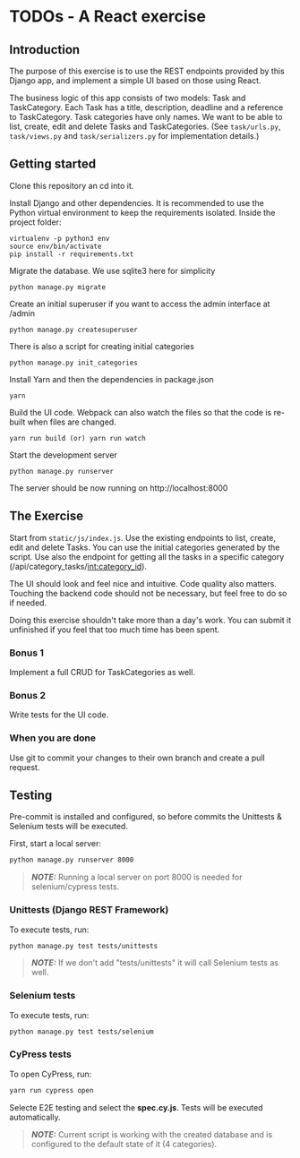 # TODOs - A React exercise

## Introduction

The purpose of this exercise is to use the REST endpoints provided by this Django app, and implement a simple UI based on those using React.

The business logic of this app consists of two models: Task and TaskCategory. Each Task has a title, description, deadline and a reference to TaskCategory. Task categories have only names. We want to be able to list, create, edit and delete Tasks and TaskCategories. (See `task/urls.py`, `task/views.py` and `task/serializers.py` for implementation details.)

## Getting started

Clone this repository an cd into it.

Install Django and other dependencies. It is recommended to use the Python virtual environment to keep the requirements isolated.
Inside the project folder:

    virtualenv -p python3 env
    source env/bin/activate
    pip install -r requirements.txt

Migrate the database. We use sqlite3 here for simplicity

    python manage.py migrate

Create an initial superuser if you want to access the admin interface at /admin

    python manage.py createsuperuser

There is also a script for creating initial categories

    python manage.py init_categories

Install Yarn and then the dependencies in package.json

    yarn

Build the UI code. Webpack can also watch the files so that the code is re-built when files are changed.

    yarn run build (or) yarn run watch

Start the development server

    python manage.py runserver

The server should be now running on http://localhost:8000

## The Exercise

Start from `static/js/index.js`. Use the existing endpoints to list, create, edit and delete Tasks. You can use the initial categories generated by the script. Use also the endpoint for getting all the tasks in a specific category (/api/category_tasks/<int:category_id>).

The UI should look and feel nice and intuitive. Code quality also matters. Touching the backend code should not be necessary, but feel free to do so if needed.

Doing this exercise shouldn't take more than a day's work. You can submit it unfinished if you feel that too much time has been spent.

### Bonus 1

Implement a full CRUD for TaskCategories as well.

### Bonus 2

Write tests for the UI code.

### When you are done

Use git to commit your changes to their own branch and create a pull request.

## Testing

Pre-commit is installed and configured, so before commits the Unittests & Selenium tests will be executed.

First, start a local server:

```sh
python manage.py runserver 8000
```

> **_NOTE:_**  Running a local server on port 8000 is needed for selenium/cypress tests.

### Unittests (Django REST Framework)

To execute tests, run:

```sh
python manage.py test tests/unittests
```

> **_NOTE:_** If we don't add "tests/unittests" it will call Selenium tests as well.

### Selenium tests

To execute tests, run:

```sh
python manage.py test tests/selenium
```

### CyPress tests

To open CyPress, run:

```sh
yarn run cypress open
```

Selecte E2E testing and select the **spec.cy.js**.
Tests will be executed automatically.

> **_NOTE:_** Current script is working with the created database and is configured to the default state of it (4 categories).